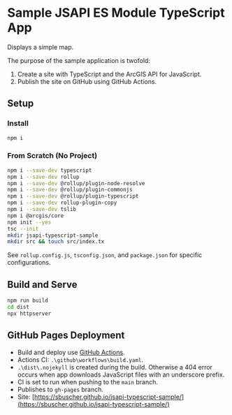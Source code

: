 # Sample JSAPI ES Module TypeScript App

Displays a simple map.

The purpose of the sample application is twofold:

1. Create a site with TypeScript and the ArcGIS API for JavaScript.
1. Publish the site on GitHub using GitHub Actions.

## Setup

### Install

```bash
npm i
```

### From Scratch (No Project)

```bash
npm i --save-dev typescript  
npm i --save-dev rollup
npm i --save-dev @rollup/plugin-node-resolve
npm i --save-dev @rollup/plugin-commonjs 
npm i --save-dev @rollup/plugin-typescript
npm i --save-dev rollup-plugin-copy 
npm i --save-dev tslib
npm i @arcgis/core  
npm init --yes
tsc --init
mkdir jsapi-typescript-sample
mkdir src && touch src/index.tx
```

See `rollup.config.js`, `tsconfig.json`, and `package.json` for specific configurations.

## Build and Serve

```bash
npm run build
cd dist
npx httpserver
```

## GitHub Pages Deployment

- Build and deploy use [GitHub Actions](https://github.com/sbuscher/jsapi-typescript-sample/actions).
- Actions CI: `.\github\workflows\build.yaml`.
- `.\dist\.nojekyll` is created during the build. Otherwise a 404 error occurs when app downloads JavaScript files with an underscore prefix.  
- CI is set to run when pushing to the `main` branch.
- Publishes to `gh-pages` branch.
- Site: [https://sbuscher.github.io/jsapi-typescript-sample/](https://sbuscher.github.io/jsapi-typescript-sample/)

